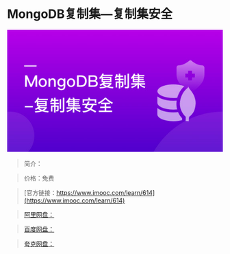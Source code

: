 # MongoDB复制集—复制集安全

![img](../../assets/5fe442ef000123f005400304.jpg)

> 简介：

> 价格：免费

> [官方链接：https://www.imooc.com/learn/614](https://www.imooc.com/learn/614)

> [阿里网盘：]()

> [百度网盘：]()

> [夸克网盘：]()
